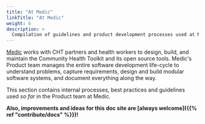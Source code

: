```yaml
---
title: "At Medic"
linkTitle: "At Medic"
weight: 6
description: >
  Compilation of guidelines and product development processes used at Medic 
---
```


[Medic](https://medic.org) works with CHT partners and health workers to design, build, and maintain the Community Health Toolkit and its open source tools. Medic's Product team manages the entire software development life-cycle to understand problems, capture requirements, design and build modular software systems, and document everything along the way.

This section contains internal processes, best practices and guidelines used *so far* in the Product team at Medic.

**Also, improvements and ideas for this doc site are [always welcome]({{% ref "contribute/docs" %}})!**
